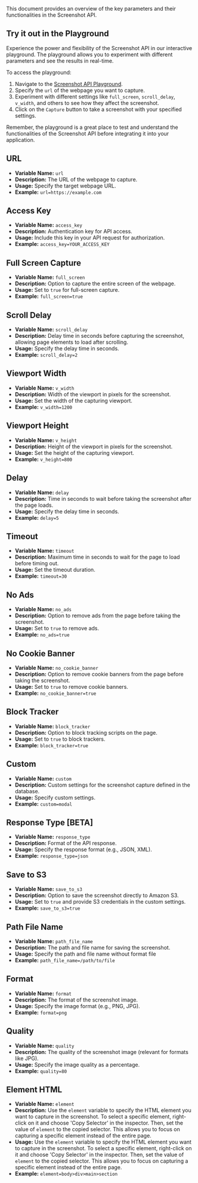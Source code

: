This document provides an overview of the key parameters and their functionalities in the Screenshot API.


## Try it out in the Playground

Experience the power and flexibility of the Screenshot API in our interactive playground. The playground allows you to experiment with different parameters and see the results in real-time.

To access the playground:

1. Navigate to the [Screenshot API Playground](/playground).
2. Specify the `url` of the webpage you want to capture.
3. Experiment with different settings like `full_screen`, `scroll_delay`, `v_width`, and others to see how they affect the screenshot.
4. Click on the `Capture` button to take a screenshot with your specified settings.

Remember, the playground is a great place to test and understand the functionalities of the Screenshot API before integrating it into your application.

## URL

- **Variable Name:** `url`
- **Description:** The URL of the webpage to capture.
- **Usage:** Specify the target webpage URL.
- **Example:** `url=https://example.com`

## Access Key

- **Variable Name:** `access_key`
- **Description:** Authentication key for API access.
- **Usage:** Include this key in your API request for authorization.
- **Example:** `access_key=YOUR_ACCESS_KEY`

## Full Screen Capture

- **Variable Name:** `full_screen`
- **Description:** Option to capture the entire screen of the webpage.
- **Usage:** Set to `true` for full-screen capture.
- **Example:** `full_screen=true`

## Scroll Delay

- **Variable Name:** `scroll_delay`
- **Description:** Delay time in seconds before capturing the screenshot, allowing page elements to load after scrolling.
- **Usage:** Specify the delay time in seconds.
- **Example:** `scroll_delay=2`

## Viewport Width

- **Variable Name:** `v_width`
- **Description:** Width of the viewport in pixels for the screenshot.
- **Usage:** Set the width of the capturing viewport.
- **Example:** `v_width=1200`

## Viewport Height

- **Variable Name:** `v_height`
- **Description:** Height of the viewport in pixels for the screenshot.
- **Usage:** Set the height of the capturing viewport.
- **Example:** `v_height=800`

## Delay

- **Variable Name:** `delay`
- **Description:** Time in seconds to wait before taking the screenshot after the page loads.
- **Usage:** Specify the delay time in seconds.
- **Example:** `delay=5`

## Timeout

- **Variable Name:** `timeout`
- **Description:** Maximum time in seconds to wait for the page to load before timing out.
- **Usage:** Set the timeout duration.
- **Example:** `timeout=30`

## No Ads

- **Variable Name:** `no_ads`
- **Description:** Option to remove ads from the page before taking the screenshot.
- **Usage:** Set to `true` to remove ads.
- **Example:** `no_ads=true`

## No Cookie Banner

- **Variable Name:** `no_cookie_banner`
- **Description:** Option to remove cookie banners from the page before taking the screenshot.
- **Usage:** Set to `true` to remove cookie banners.
- **Example:** `no_cookie_banner=true`

## Block Tracker

- **Variable Name:** `block_tracker`
- **Description:** Option to block tracking scripts on the page.
- **Usage:** Set to `true` to block trackers.
- **Example:** `block_tracker=true`

## Custom

- **Variable Name:** `custom`
- **Description:** Custom settings for the screenshot capture defined in the database.
- **Usage:** Specify custom settings.
- **Example:** `custom=modal`

## Response Type [BETA]

- **Variable Name:** `response_type`
- **Description:** Format of the API response.
- **Usage:** Specify the response format (e.g., JSON, XML).
- **Example:** `response_type=json`

## Save to S3

- **Variable Name:** `save_to_s3`
- **Description:** Option to save the screenshot directly to Amazon S3.
- **Usage:** Set to `true` and provide S3 credentials in the custom settings.
- **Example:** `save_to_s3=true`

## Path File Name

- **Variable Name:** `path_file_name`
- **Description:** The path and file name for saving the screenshot.
- **Usage:** Specify the path and file name without format file
- **Example:** `path_file_name=/path/to/file`

## Format

- **Variable Name:** `format`
- **Description:** The format of the screenshot image.
- **Usage:** Specify the image format (e.g., PNG, JPG).
- **Example:** `format=png`

## Quality

- **Variable Name:** `quality`
- **Description:** The quality of the screenshot image (relevant for formats like JPG).
- **Usage:** Specify the image quality as a percentage.
- **Example:** `quality=80`


## Element HTML
- **Variable Name:** `element`
- **Description:** Use the `element` variable to specify the HTML element you want to capture in the screenshot. To select a specific element, right-click on it and choose 'Copy Selector' in the inspector. Then, set the value of `element` to the copied selector. This allows you to focus on capturing a specific element instead of the entire page.
- **Usage:** Use the `element` variable to specify the HTML element you want to capture in the screenshot. To select a specific element, right-click on it and choose 'Copy Selector' in the inspector. Then, set the value of `element` to the copied selector. This allows you to focus on capturing a specific element instead of the entire page.
- **Example:** `element=body>div>main>section`